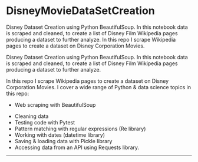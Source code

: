 # DisneyMovieDataSetCreation
Disney Dataset Creation using Python BeautifulSoup. In this notebook data is scraped and cleaned, to create a list of Disney Film Wikipedia pages producing a dataset to further analyze.  In this repo I scrape Wikipedia pages to create a dataset on Disney Corporation Movies. 


Disney Dataset Creation using Python BeautifulSoup.
In this notebook data is scraped and cleaned, to create a list of Disney Film Wikipedia pages producing a dataset to further analyze.

In this repo I scrape Wikipedia pages to create a dataset on Disney Corporation Movies. I cover a wide range of Python & data science topics in this repo:
* Web scraping with BeautifulSoup
- Cleaning data
- Testing code with Pytest
- Pattern matching with regular expressions (Re library)
- Working with dates (datetime library)
- Saving & loading data with Pickle library
- Accessing data from an API using Requests library.
***
